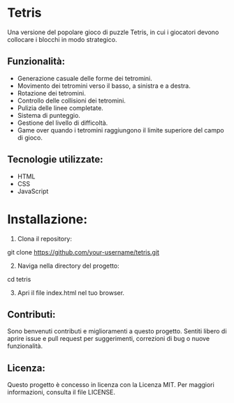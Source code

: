 # Tetris

Una versione del popolare gioco di puzzle Tetris, in cui i giocatori devono collocare i blocchi in modo strategico.

## Funzionalità:

- Generazione casuale delle forme dei tetromini.
- Movimento dei tetromini verso il basso, a sinistra e a destra.
- Rotazione dei tetromini.
- Controllo delle collisioni dei tetromini.
- Pulizia delle linee completate.
- Sistema di punteggio.
- Gestione del livello di difficoltà.
- Game over quando i tetromini raggiungono il limite superiore del campo di gioco.

## Tecnologie utilizzate:

- HTML
- CSS
- JavaScript

# Installazione:

1. Clona il repository:

git clone https://github.com/your-username/tetris.git

2. Naviga nella directory del progetto:

cd tetris

3. Apri il file index.html nel tuo browser.

## Contributi:

Sono benvenuti contributi e miglioramenti a questo progetto. Sentiti libero di aprire issue e pull request per suggerimenti, correzioni di bug o nuove funzionalità.

## Licenza:

Questo progetto è concesso in licenza con la Licenza MIT. Per maggiori informazioni, consulta il file LICENSE.

